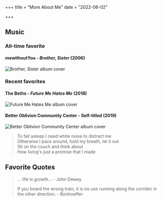+++
title = "More About Me"
date = "2022-06-02"

+++

## Music

### All-time favorite

#### mewithoutYou - *Brother, Sister* (2006)

![Brother, Sister album cover](https://en.wikipedia.org/wiki/Brother,_Sister#/media/File:Mewithoutyou_brothersister_cover.jpg)

### Recent favorites

#### The Beths - *Future Me Hates Me* (2018)

![Future Me Hates Me album cover](https://f4.bcbits.com/img/a1225303261_16.jpg)

#### Better Oblivion Community Center - Self-titled (2019)

![Better Oblivion Community Center album cover](https://media.pitchfork.com/photos/5c49d90d98bca5110aace017/1:1/w_320,c_limit/better%20oblivion%20community%20center.jpg)

> To fall asleep I need white noise to distract me  
  Otherwise I pace around, hold my breath, let it out  
  Sit on the couch and think about   
  How living's just a promise that I made  

## Favorite Quotes

> ... life is growth... - John Dewey

> If you board the wrong train, it is no use running along the corridor in the other direction. - Bonhoeffer